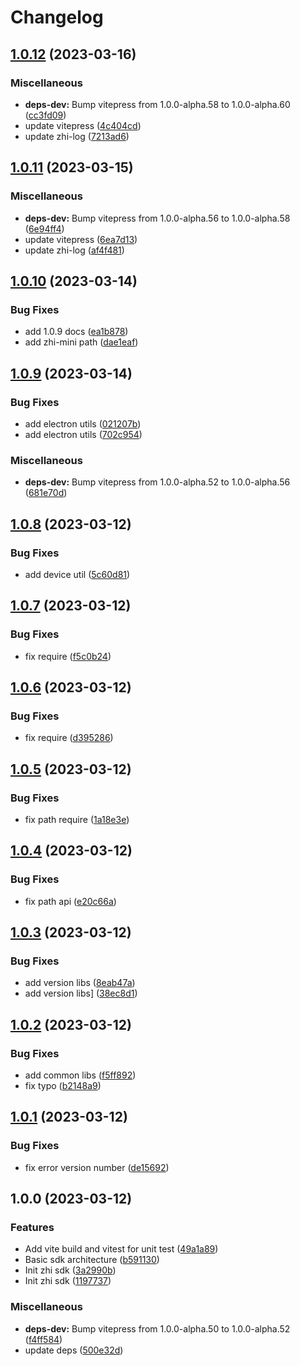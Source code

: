 # Changelog

## [1.0.12](https://github.com/terwer/zhi-sdk/compare/v1.0.11...v1.0.12) (2023-03-16)


### Miscellaneous

* **deps-dev:** Bump vitepress from 1.0.0-alpha.58 to 1.0.0-alpha.60 ([cc3fd09](https://github.com/terwer/zhi-sdk/commit/cc3fd090b519fa25e388d2720c01e61702061d48))
* update vitepress ([4c404cd](https://github.com/terwer/zhi-sdk/commit/4c404cd394ecb8e64945372304e1eae0af7917db))
* update zhi-log ([7213ad6](https://github.com/terwer/zhi-sdk/commit/7213ad6a87f303657dd8c9aa327319db4f62d1d2))

## [1.0.11](https://github.com/terwer/zhi-sdk/compare/v1.0.10...v1.0.11) (2023-03-15)


### Miscellaneous

* **deps-dev:** Bump vitepress from 1.0.0-alpha.56 to 1.0.0-alpha.58 ([6e94ff4](https://github.com/terwer/zhi-sdk/commit/6e94ff495e5a74318040a42d32adc3be2d32873c))
* update vitepress ([6ea7d13](https://github.com/terwer/zhi-sdk/commit/6ea7d136bac64aed56af5d99eb3adfdbef1d2643))
* update zhi-log ([af4f481](https://github.com/terwer/zhi-sdk/commit/af4f481eab8afec6363cc34bbfbb4b5c33f20827))

## [1.0.10](https://github.com/terwer/zhi-sdk/compare/v1.0.9...v1.0.10) (2023-03-14)


### Bug Fixes

* add 1.0.9 docs ([ea1b878](https://github.com/terwer/zhi-sdk/commit/ea1b87856e31977885780d70bdddcb185bafe8b0))
* add zhi-mini path ([dae1eaf](https://github.com/terwer/zhi-sdk/commit/dae1eafe76e4d702e7237fcb7d08f145c47d1066))

## [1.0.9](https://github.com/terwer/zhi-sdk/compare/v1.0.8...v1.0.9) (2023-03-14)


### Bug Fixes

* add electron utils ([021207b](https://github.com/terwer/zhi-sdk/commit/021207be52bc5c8ed649bc3316c2b7e3f4e57f6d))
* add electron utils ([702c954](https://github.com/terwer/zhi-sdk/commit/702c954445db5132354a41870d922983bd185216))


### Miscellaneous

* **deps-dev:** Bump vitepress from 1.0.0-alpha.52 to 1.0.0-alpha.56 ([681e70d](https://github.com/terwer/zhi-sdk/commit/681e70dc85051acbe88bce0bcaa11b447ab37081))

## [1.0.8](https://github.com/terwer/zhi-sdk/compare/v1.0.7...v1.0.8) (2023-03-12)


### Bug Fixes

* add device util ([5c60d81](https://github.com/terwer/zhi-sdk/commit/5c60d8130910776e0b792bc59a3cddc8362594e2))

## [1.0.7](https://github.com/terwer/zhi-sdk/compare/v1.0.6...v1.0.7) (2023-03-12)

### Bug Fixes

- fix require ([f5c0b24](https://github.com/terwer/zhi-sdk/commit/f5c0b24420ac2d74380f387077c09f38d1f64ab4))

## [1.0.6](https://github.com/terwer/zhi-sdk/compare/v1.0.5...v1.0.6) (2023-03-12)

### Bug Fixes

- fix require ([d395286](https://github.com/terwer/zhi-sdk/commit/d39528660a2ec53e56ce27bd1b0e16850fd2c699))

## [1.0.5](https://github.com/terwer/zhi-sdk/compare/v1.0.4...v1.0.5) (2023-03-12)

### Bug Fixes

- fix path require ([1a18e3e](https://github.com/terwer/zhi-sdk/commit/1a18e3e8df592095f4de6698c6c798eac474dd74))

## [1.0.4](https://github.com/terwer/zhi-sdk/compare/v1.0.3...v1.0.4) (2023-03-12)

### Bug Fixes

- fix path api ([e20c66a](https://github.com/terwer/zhi-sdk/commit/e20c66a0fb2e4802ffc7f6e17e0687daab4b4f93))

## [1.0.3](https://github.com/terwer/zhi-sdk/compare/v1.0.2...v1.0.3) (2023-03-12)

### Bug Fixes

- add version libs ([8eab47a](https://github.com/terwer/zhi-sdk/commit/8eab47a996da12a469b99c376474b66a411b66f3))
- add version libs] ([38ec8d1](https://github.com/terwer/zhi-sdk/commit/38ec8d1cf5de184d6fca333287553c88a6e07f6f))

## [1.0.2](https://github.com/terwer/zhi-sdk/compare/v1.0.1...v1.0.2) (2023-03-12)

### Bug Fixes

- add common libs ([f5ff892](https://github.com/terwer/zhi-sdk/commit/f5ff892a0fc23af0c3bef988470d32590db4d1e8))
- fix typo ([b2148a9](https://github.com/terwer/zhi-sdk/commit/b2148a94a22cacf609a4deb1b8f500f2f06b6198))

## [1.0.1](https://github.com/terwer/zhi-sdk/compare/v1.0.0...v1.0.1) (2023-03-12)

### Bug Fixes

- fix error version number ([de15692](https://github.com/terwer/zhi-sdk/commit/de15692cc141a23a72e180dd533732cb1fb2aa64))

## 1.0.0 (2023-03-12)

### Features

- Add vite build and vitest for unit test ([49a1a89](https://github.com/terwer/zhi-sdk/commit/49a1a892bb7ca33910be1c1d715e8bfe8b862028))
- Basic sdk architecture ([b591130](https://github.com/terwer/zhi-sdk/commit/b5911309e2f0d1a720b1aea352f0ad1631559c4a))
- Init zhi sdk ([3a2990b](https://github.com/terwer/zhi-sdk/commit/3a2990b5bc74c5e9499ebab6d35a0546b0b89495))
- Init zhi sdk ([1197737](https://github.com/terwer/zhi-sdk/commit/11977370b8ca092211c7188c394356f442f57690))

### Miscellaneous

- **deps-dev:** Bump vitepress from 1.0.0-alpha.50 to 1.0.0-alpha.52 ([f4ff584](https://github.com/terwer/zhi-sdk/commit/f4ff5844cbbdf3ff2c28ec44bf5320b2ce71efbb))
- update deps ([500e32d](https://github.com/terwer/zhi-sdk/commit/500e32d5d9d3f068908115f525f54945c7211d71))
